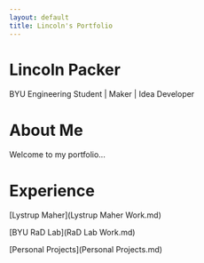 ```yaml
---
layout: default
title: Lincoln's Portfolio
---
```



<div class="hero">
  <div class="hero-content">
    <h1>Lincoln Packer</h1>
    <p>BYU Engineering Student | Maker | Idea Developer</p>
  </div>
</div>

# About Me

Welcome to my portfolio...

# Experience
[Lystrup Maher](Lystrup Maher Work.md)

[BYU RaD Lab](RaD Lab Work.md)

[Personal Projects](Personal Projects.md)
